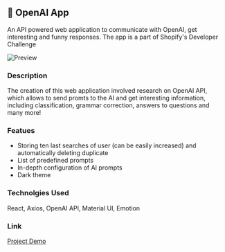 ## 🤖 OpenAI App

An API powered web application to communicate with OpenAI, get interesting and funny responses. The app is a part of Shopify's Developer Challenge

![Preview](https://user-images.githubusercontent.com/70720713/168427212-e55024b6-764c-4755-80ca-c524b6641564.svg)

### Description

The creation of this web application involved research on OpenAI API, which allows to send promts to the AI and get interesting information, including classification, grammar correction, answers to questions and many more!

### Featues

- Storing ten last searches of user (can be easily increased) and automatically deleting duplicate
- List of predefined prompts
- In-depth configuration of AI prompts
- Dark theme

### Technolgies Used

React, Axios, OpenAI API, Material UI, Emotion

### Link

[Project Demo](https://fun-with-ai-kyrylolvov.vercel.app)
